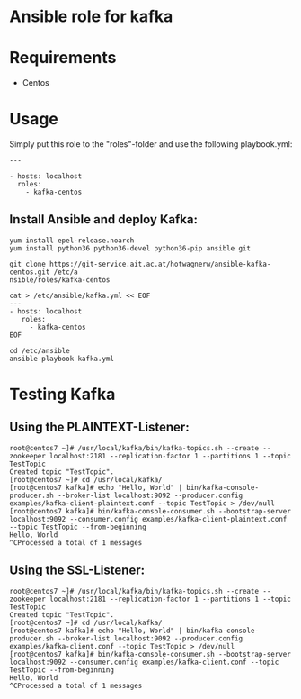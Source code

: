 # Ansible role for kafka

# Requirements
- Centos

# Usage

Simply put this role to the "roles"-folder and use the following playbook.yml:
```
---

- hosts: localhost
  roles:
    - kafka-centos

```

## Install Ansible and deploy Kafka:

```
yum install epel-release.noarch
yum install python36 python36-devel python36-pip ansible git

git clone https://git-service.ait.ac.at/hotwagnerw/ansible-kafka-centos.git /etc/a
nsible/roles/kafka-centos

cat > /etc/ansible/kafka.yml << EOF
---
- hosts: localhost
   roles:
     - kafka-centos
EOF

cd /etc/ansible
ansible-playbook kafka.yml
```

# Testing Kafka

## Using the PLAINTEXT-Listener:

```
root@centos7 ~]# /usr/local/kafka/bin/kafka-topics.sh --create --zookeeper localhost:2181 --replication-factor 1 --partitions 1 --topic TestTopic
Created topic "TestTopic".
[root@centos7 ~]# cd /usr/local/kafka/
[root@centos7 kafka]# echo "Hello, World" | bin/kafka-console-producer.sh --broker-list localhost:9092 --producer.config examples/kafka-client-plaintext.conf --topic TestTopic > /dev/null
[root@centos7 kafka]# bin/kafka-console-consumer.sh --bootstrap-server localhost:9092 --consumer.config examples/kafka-client-plaintext.conf --topic TestTopic --from-beginning
Hello, World
^CProcessed a total of 1 messages
```

## Using the SSL-Listener:

```
root@centos7 ~]# /usr/local/kafka/bin/kafka-topics.sh --create --zookeeper localhost:2181 --replication-factor 1 --partitions 1 --topic TestTopic
Created topic "TestTopic".
[root@centos7 ~]# cd /usr/local/kafka/
[root@centos7 kafka]# echo "Hello, World" | bin/kafka-console-producer.sh --broker-list localhost:9092 --producer.config examples/kafka-client.conf --topic TestTopic > /dev/null
[root@centos7 kafka]# bin/kafka-console-consumer.sh --bootstrap-server localhost:9092 --consumer.config examples/kafka-client.conf --topic TestTopic --from-beginning
Hello, World
^CProcessed a total of 1 messages
```

